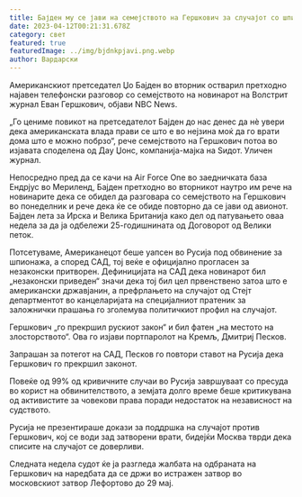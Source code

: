 ```yaml
---
title: Бајден му се јави на семејството на Гершкович за случајот со шпионажата
date: 2023-04-12T00:21:31.678Z
category: свет
featured: true
featuredImage: ../img/bjdnkpjavi.png.webp
author: Вардарски
---
```


Американскиот претседател Џо Бајден во вторник остварил претходно најавен телефонски разговор со семејството на новинарот на Волстрит журнал Еван Гершкович, објави NBC News.

„Го цениме повикот на претседателот Бајден до нас денес да нè увери дека американската влада прави се што е во нејзина моќ да го врати дома што е можно побрзо“, рече семејството на Гершкович потоа во изјавата споделена од Дау Џонс, компанија-мајка на Ѕидот. Уличен журнал.

Непосредно пред да се качи на Air Force One во заедничката база Ендрјус во Мериленд, Бајден претходно во вторникот наутро им рече на новинарите дека се обидел да разговара со семејството на Гершкович во понеделник и рече дека ќе се обиде повторно да се јави од авионот. Бајден лета за Ирска и Велика Британија како дел од патувањето оваа недела за да ја одбележи 25-годишнината од Договорот од Велики петок.

Потсетуваме, Американецот беше уапсен во Русија под обвинение за шпионажа, а според САД, тој веќе е официјално прогласен за незаконски притворен. Дефиницијата на САД дека новинарот бил „незаконски приведен“ значи дека тој бил цел првенствено затоа што е американски државјанин, а префрлањето на случајот од Стејт департментот во канцеларијата на специјалниот пратеник за заложнички прашања го зголемува политичкиот профил на случајот.

Гершкович „го прекршил рускиот закон“ и бил фатен „на местото на злосторството“. Ова го изјави портпаролот на Кремљ, Дмитриј Песков.

Запрашан за потегот на САД, Песков го повтори ставот на Русија дека Гершкович го прекршил законот.

Повеќе од 99% од кривичните случаи во Русија завршуваат со пресуда во корист на обвинителството, а земјата долго време беше критикувана од активистите за човекови права поради недостаток на независност на судството.

Русија не презентираше докази за поддршка на случајот против Гершкович, кој се води зад затворени врати, бидејќи Москва тврди дека списите на случајот се доверливи.

Следната недела судот ќе ја разгледа жалбата на одбраната на Гершкович на наредбата да се држи во истражен затвор во московскиот затвор Лефортово до 29 мај.
